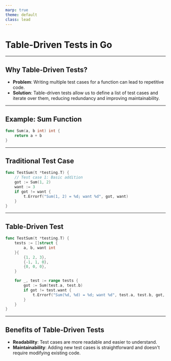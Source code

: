 ```yaml
---
marp: true
theme: default
class: lead
---
```


# Table-Driven Tests in Go

---

## Why Table-Driven Tests?

- **Problem**: Writing multiple test cases for a function can lead to repetitive code.
- **Solution**: Table-driven tests allow us to define a list of test cases and iterate over them, reducing redundancy and improving maintainability.

---

## Example: Sum Function

```go
func Sum(a, b int) int {
	return a + b
}
```

---

## Traditional Test Case

```go
func TestSum(t *testing.T) {
	// Test case 1: Basic addition
	got := Sum(1, 2)
	want := 3
	if got != want {
		t.Errorf("Sum(1, 2) = %d; want %d", got, want)
	}
}
```

---

## Table-Driven Test

```go
func TestSum(t *testing.T) {
	tests := []struct {
		a, b, want int
	}{
		{1, 2, 3},
		{-1, 1, 0},
		{0, 0, 0},
	}

	for _, test := range tests {
		got := Sum(test.a, test.b)
		if got != test.want {
			t.Errorf("Sum(%d, %d) = %d; want %d", test.a, test.b, got, test.want)
		}
	}
}
```

---

## Benefits of Table-Driven Tests

- **Readability**: Test cases are more readable and easier to understand.
- **Maintainability**: Adding new test cases is straightforward and doesn't require modifying existing code.
